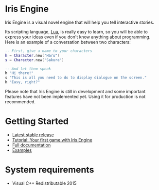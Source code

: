 # Iris Engine
Iris Engine is a visual novel engine that will help you tell interactive stories.

Its scripting language, [Lua](https://www.lua.org/), is really easy to learn, so
you will be able to express your ideas even if you don't know anything about
programming. Here is an example of a conversation between two characters:

```lua
-- First, give a name to your characters
h = Character.new("Haru")
s = Character.new("Sakura")

-- And let them speak
h "Hi there!"
s "This is all you need to do to display dialogue on the screen."
h "Easy, right?"
```

Please note that Iris Engine is still in development and some important features
have not been implemented yet. Using it for production is not recommended.

# Getting Started
* [Latest stable release](https://github.com/diegodan1893/Iris-Engine/releases/latest)
* [Tutorial: Your first game with Iris Engine](https://iris-engine.readthedocs.io/en/latest/getting_started/first_game.html)
* [Full documentation](http://iris-engine.readthedocs.io/)
* [Examples](https://github.com/diegodan1893/Iris-Engine-Examples)

# System requirements
* Visual C++ Redistributable 2015
